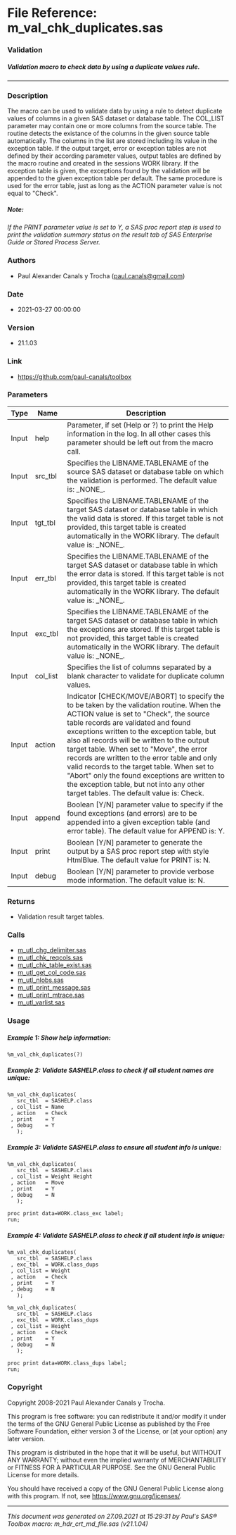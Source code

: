 # File Reference: m_val_chk_duplicates.sas

### Validation

##### Validation macro to check data by using a duplicate values rule.

***

### Description
The macro can be used to validate data by using a rule to detect duplicate values of columns in a given SAS dataset or database table. The COL_LIST parameter may contain one or more columns from the source table. The routine detects the existance of the columns in the given source table automatically. The columns in the list are stored including its value in the exception table. If the output target, error or exception tables are not defined by their according parameter values, output tables are defined by the macro routine and created in the sessions WORK library. If the exception table is given, the exceptions found by the validation will be appended to the given exception table per default. The same procedure is used for the error table, just as long as the ACTION parameter value is not equal to "Check".

##### *Note:*
*If the PRINT parameter value is set to Y, a SAS proc report step is used to print the validation summary status on the result tab of SAS Enterprise Guide or Stored Process Server.*

### Authors
* Paul Alexander Canals y Trocha (paul.canals@gmail.com)

### Date
* 2021-03-27 00:00:00

### Version
* 21.1.03

### Link
* https://github.com/paul-canals/toolbox

### Parameters
| Type | Name | Description |
| ---- | ---- | ----------- |
| Input | help | Parameter, if set (Help or ?) to print the Help information in the log. In all other cases this parameter should be left out from the macro call. |
| Input | src_tbl | Specifies the LIBNAME.TABLENAME of the source SAS dataset or database table on which the validation is performed. The default value is: \_NONE\_. |
| Input | tgt_tbl | Specifies the LIBNAME.TABLENAME of the target SAS dataset or database table in which the valid data is stored. If this target table is not provided, this target table is created automatically in the WORK library. The default value is: \_NONE\_. |
| Input | err_tbl | Specifies the LIBNAME.TABLENAME of the target SAS dataset or database table in which the error data is stored. If this target table is not provided, this target table is created automatically in the WORK library. The default value is: \_NONE\_. |
| Input | exc_tbl | Specifies the LIBNAME.TABLENAME of the target SAS dataset or database table in which the exceptions are stored. If this target table is not provided, this target table is created automatically in the WORK library. The default value is: \_NONE\_. |
| Input | col_list | Specifies the list of columns separated by a blank character to validate for duplicate column values. |
| Input | action | Indicator [CHECK/MOVE/ABORT] to specify the to be taken by the validation routine. When the ACTION value is set to "Check", the source table records are validated and found exceptions written to the exception table, but also all records will be written to the output target table. When set to "Move", the error records are written to the error table and only valid records to the target table. When set to "Abort" only the found exceptions are written to the exception table, but not into any other target tables. The default value is: Check. |
| Input | append | Boolean [Y/N] parameter value to specify if the found exceptions (and errors) are to be appended into a given exception table (and error table). The default value for APPEND is: Y. |
| Input | print | Boolean [Y/N] parameter to generate the output by a SAS proc report step with style HtmlBlue. The default value for PRINT is: N. |
| Input | debug | Boolean [Y/N] parameter to provide verbose mode information. The default value is: N. |

### Returns
* Validation result target tables.

### Calls
* [m_utl_chg_delimiter.sas](m_utl_chg_delimiter.md)
* [m_utl_chk_reqcols.sas](m_utl_chk_reqcols.md)
* [m_utl_chk_table_exist.sas](m_utl_chk_table_exist.md)
* [m_utl_get_col_code.sas](m_utl_get_col_code.md)
* [m_utl_nlobs.sas](m_utl_nlobs.md)
* [m_utl_print_message.sas](m_utl_print_message.md)
* [m_utl_print_mtrace.sas](m_utl_print_mtrace.md)
* [m_utl_varlist.sas](m_utl_varlist.md)

### Usage

##### Example 1: Show help information:
```sas
%m_val_chk_duplicates(?)
```

##### Example 2: Validate SASHELP.class to check if all student names are unique:
```sas
%m_val_chk_duplicates(
   src_tbl  = SASHELP.class
 , col_list = Name
 , action   = Check
 , print    = Y
 , debug    = Y
   );

```

##### Example 3: Validate SASHELP.class to ensure all student info is unique:
```sas
%m_val_chk_duplicates(
   src_tbl  = SASHELP.class
 , col_list = Weight Height
 , action   = Move
 , print    = Y
 , debug    = N
   );

proc print data=WORK.class_exc label;
run;

```

##### Example 4: Validate SASHELP.class to check if all student info is unique:
```sas
%m_val_chk_duplicates(
   src_tbl  = SASHELP.class
 , exc_tbl  = WORK.class_dups
 , col_list = Weight
 , action   = Check
 , print    = Y
 , debug    = N
   );

%m_val_chk_duplicates(
   src_tbl  = SASHELP.class
 , exc_tbl  = WORK.class_dups
 , col_list = Height
 , action   = Check
 , print    = Y
 , debug    = N
   );

proc print data=WORK.class_dups label;
run;

```

### Copyright
Copyright 2008-2021 Paul Alexander Canals y Trocha. 
 
This program is free software: you can redistribute it and/or modify 
it under the terms of the GNU General Public License as published by 
the Free Software Foundation, either version 3 of the License, or 
(at your option) any later version. 
 
This program is distributed in the hope that it will be useful, 
but WITHOUT ANY WARRANTY; without even the implied warranty of 
MERCHANTABILITY or FITNESS FOR A PARTICULAR PURPOSE. See the 
GNU General Public License for more details. 
 
You should have received a copy of the GNU General Public License 
along with this program. If not, see <https://www.gnu.org/licenses/>. 


***
*This document was generated on 27.09.2021 at 15:29:31  by Paul's SAS&reg; Toolbox macro: m_hdr_crt_md_file.sas (v21.1.04)*
